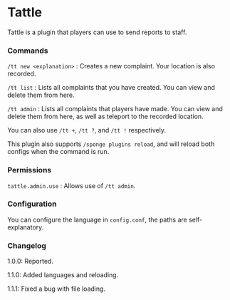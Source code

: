 # Tattle

Tattle is a plugin that players can use to send reports to staff.

### Commands

`/tt new <explanation>` : Creates a new complaint. Your location is also recorded.

`/tt list` : Lists all complaints that you have created. You can view and delete them from here.

`/tt admin` : Lists all complaints that players have made. You can view and delete them from here, as well as teleport to the recorded location.


You can also use `/tt +`, `/tt ?`, and `/tt !` respectively.


This plugin also supports `/sponge plugins reload`, and will reload both configs when the command is run.

### Permissions

`tattle.admin.use` : Allows use of `/tt admin`.

### Configuration

You can configure the language in `config.conf`, the paths are self-explanatory.

### Changelog

1.0.0: Reported.

1.1.0: Added languages and reloading.

1.1.1: Fixed a bug with file loading.
